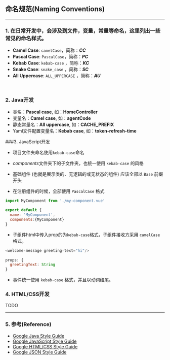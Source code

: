 ## 命名规范(Naming Conventions)
---

### 1. 在日常开发中，会涉及到文件，变量，常量等命名，这里列出一些常见的命名样式。

- **Camel Case**: `camelCase`，简称：***CC***
- **Pascal Case**: `PascalCase`，简称：***PC***
- **Kebab Case**: `kebab-case` ，简称：***KC***
- **Snake Case**: `snake_case` ，简称：***SC***
- **All Uppercase**: `ALL_UPPERCASE` ，简称：***AU***

&nbsp;

### 2. Java开发
- 类名：**Pascal case**, 如：**HomeController**
- 变量名：**Camel case**, 如：**agentCode**
- 静态常量名：**All uppercase**, 如：**CACHE_PREFIX**
- Yaml文件配置变量名：**Kebab case**, 如：**token-refresh-time**

###3. JavaScript开发

- 项目文件夹命名使用`kebab-case`命名

- *components*文件夹下的子文件夹，也统一使用 `kebab-case` 的风格

- 基础组件 (也就是展示类的、无逻辑的或无状态的组件) 应该全部以 `Base` 前缀开头

- 在注册组件的时候，全部使用 `PascalCase` 格式

```javascript
import MyComponent from './my-component.vue'

export default {
  name: 'MyComponent',
  components:{MyComponent}
}
```

- 子组件html中传入prop的为`kebab-case`格式，子组件接收方采用 `camelCase` 格式。

```javascript
<welcome-message greeting-text="hi"/>
    
props: {
  greetingText: String
}
```

- 事件统一使用 `kebab-case` 格式，并且以动词结尾。



### 4. HTML/CSS开发
TODO

---
### 5. 参考(Reference)
- [Google Java Style Guide](https://google.github.io/styleguide/javaguide.html)
- [Google JavaScript Style Guide](https://google.github.io/styleguide/jsguide.html)
- [Google HTML/CSS Style Guide](https://google.github.io/styleguide/htmlcssguide.html)
- [Google JSON Style Guide](https://google.github.io/styleguide/jsoncstyleguide.xml)

